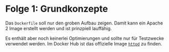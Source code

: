 # Folge 1: Grundkonzepte

Das `Dockerfile` soll nur den groben Aufbau zeigen.
Damit kann ein Apache 2 Image erstellt werden und ist prinzpiell lauffähig.

Es enthält aber noch keinerlei Optimierungen und sollte nur für Testzwecke verwendet werden.
Im Docker Hub ist das offizielle Image [`httpd`](https://hub.docker.com/_/httpd) zu finden.
